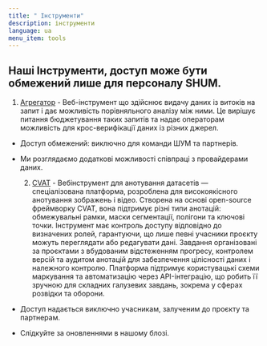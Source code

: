 ```yaml
---
title: " Інструменти"
description: інструменти
language: ua
menu_item: tools
---
```

## Наші Інструменти, доступ може бути обмежений лише для персоналу SHUM.

1. [Агрегатор](https://aggregator.shum-ng.org/) - Веб-інструмент що здійснює видачу даних із витоків на запит і дає можливість порівняльного аналізу між ними. Це вирішує питання бюджетування таких запитів та надає операторам можливість для крос-верифікації даних із різних джерел.

* Доступ обмежений: виключно для команди ШУМ та партнерів.
* Ми розглядаємо додаткові можливості співпраці з провайдерами  даних.

  2. [CVAT](https://cvat.shum-ng.org/) - Вебінструмент для анотування датасетів — спеціалізована платформа, розроблена для високоякісного анотування зображень і відео. Створена на основі open-source фреймворку CVAT, вона підтримує різні типи анотацій: обмежувальні рамки, маски сегментації, полігони та ключові точки. Інструмент має контроль доступу відповідно до визначених ролей, гарантуючи, що лише певні учасники проєкту можуть переглядати або редагувати дані. Завдання організовані за проєктами з вбудованим відстеженням прогресу, контролем версій та аудитом анотацій для забезпечення цілісності даних і належного контролю. Платформа підтримує користувацькі схеми маркування та автоматизацію через API-інтеграцію, що робить її зручною для складних галузевих завдань, зокрема у сферах розвідки та оборони.

* Доступ надається виключно учасникам, залученим до проєкту та партнерам.
* Слідкуйте за оновленнями в нашому блозі.
